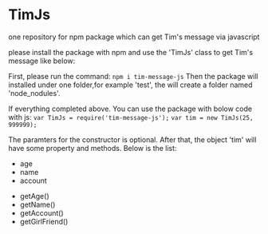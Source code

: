 # TimJs
one repository for npm package which can get Tim's message via javascript

please install the package with npm and use the 'TimJs' class to get Tim's message like below:

First, please run the command:
```npm i tim-message-js```
Then the package will installed under one folder,for example 'test', the will create a folder named 'node_nodules'.

If everything completed above. You can use the package with bolow code with js:
```var TimJs = require('tim-message-js');```
```var tim = new TimJs(25, 999999);```

The paramters for the constructor is optional.
After that, the object 'tim' will have some property and methods. Below is the list:
- age
- name
- account

+ getAge()
+ getName()
+ getAccount()
+ getGirlFriend()
